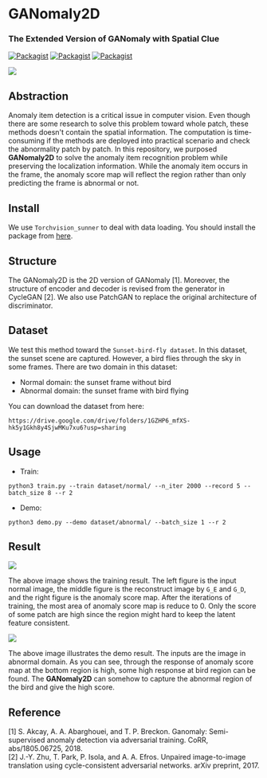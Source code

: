 # GANomaly2D 
### The Extended Version of GANomaly with Spatial Clue

[![Packagist](https://img.shields.io/badge/Pytorch-0.4.1-red.svg)]()
[![Packagist](https://img.shields.io/badge/Python-3.5.0-blue.svg)]()
[![Packagist](https://img.shields.io/badge/Torchvision_sunner-18.9.15-green.svg)]()

![](https://github.com/SunnerLi/GANomaly2D/blob/master/img/structure.png)

Abstraction
---
Anomaly item detection is a critical issue in computer vision. Even though there are some research to solve this problem toward whole patch, these methods doesn't contain the spatial information. The computation is time-consuming if the methods are deployed into practical scenario and check the abnormality patch by patch. In this repository, we purposed **GANomaly2D** to solve the anomaly item recognition problem while preserving the localization information. While the anomaly item occurs in the frame, the anomaly score map will reflect the region rather than only predicting the frame is abnormal or not.    

Install
---
We use `Torchvision_sunner` to deal with data loading. You should install the package from [here](https://github.com/SunnerLi/Torchvision_sunner).    

Structure
---
The GANomaly2D is the 2D version of GANomaly [1]. Moreover, the structure of encoder and decoder is revised from the generator in CycleGAN [2]. We also use PatchGAN to replace the original architecture of discriminator.    

Dataset
---
We test this method toward the `Sunset-bird-fly dataset`. In this dataset, the sunset scene are captured. However, a bird flies through the sky in some frames. There are two domain in this dataset:
* Normal domain: the sunset frame without bird
* Abnormal domain: the sunset frame with bird flying

You can download the dataset from here:
```
https://drive.google.com/drive/folders/1GZHP6_mfXS-hk5y1Gkh8y4SjwMKu7xu6?usp=sharing
```

Usage
---
* Train:
```
python3 train.py --train dataset/normal/ --n_iter 2000 --record 5 --batch_size 8 --r 2
```
* Demo:
```
python3 demo.py --demo dataset/abnormal/ --batch_size 1 --r 2
```

Result
---
![](https://github.com/SunnerLi/GANomaly2D/blob/master/img/training_result.png)

The above image shows the training result. The left figure is the input normal image, the middle figure is the reconstruct image by `G_E` and `G_D`, and the right figure is the anomaly score map. After the iterations of training, the most area of anomaly score map is reduce to 0. Only the score of some patch are high since the region might hard to keep the latent feature consistent.    

![](https://github.com/SunnerLi/GANomaly2D/blob/master/img/demo.png)

The above image illustrates the demo result. The inputs are the image in abnormal domain. As you can see, through the response of anomaly score map at the bottom region is high, some high response at bird region can be found. The **GANomaly2D** can somehow to capture the abnormal region of the bird and give the high score.    

Reference
---
[1] S. Akcay, A. A. Abarghouei, and T. P. Breckon. Ganomaly: Semi-supervised anomaly detection via adversarial training. CoRR, abs/1805.06725, 2018.    
[2] J.-Y. Zhu, T. Park, P. Isola, and A. A. Efros. Unpaired image-to-image translation using cycle-consistent adversarial networks. arXiv preprint, 2017.    